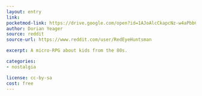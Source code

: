 ```yaml
---
layout: entry
link:
pocketmod-link: https://drive.google.com/open?id=1AJoAlcCkapcNz-w4aPbbC5bUGV-5su_R
author: Dorian Yeager
source: reddit
source-url: https://www.reddit.com/user/RedEyeHuntsman

excerpt: A micro-RPG about kids from the 80s.

categories:
- nostalgia

license: cc-by-sa
cost: free
---
```

